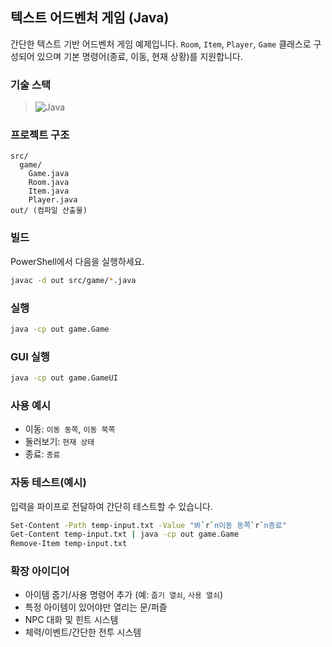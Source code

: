 ## 텍스트 어드벤처 게임 (Java)

간단한 텍스트 기반 어드벤처 게임 예제입니다. `Room`, `Item`, `Player`, `Game` 클래스로 구성되어 있으며 기본 명령어(종료, 이동, 현재 상황)를 지원합니다.

### 기술 스택
>![Java](https://img.shields.io/badge/java-%23ED8B00.svg?style=for-the-badge&logo=openjdk&logoColor=white)

### 프로젝트 구조

```
src/
  game/
    Game.java
    Room.java
    Item.java
    Player.java
out/ (컴파일 산출물)
```

### 빌드

PowerShell에서 다음을 실행하세요.

```bash
javac -d out src/game/*.java
```

### 실행

```bash
java -cp out game.Game
```

### GUI 실행

```bash
java -cp out game.GameUI
```

### 사용 예시

- 이동: `이동 동쪽`, `이동 북쪽`
- 둘러보기: `현재 상태`
- 종료: `종료`

### 자동 테스트(예시)

입력을 파이프로 전달하여 간단히 테스트할 수 있습니다.

```bash
Set-Content -Path temp-input.txt -Value "봐`r`n이동 동쪽`r`n종료"
Get-Content temp-input.txt | java -cp out game.Game
Remove-Item temp-input.txt
```

### 확장 아이디어

- 아이템 줍기/사용 명령어 추가 (예: `줍기 열쇠`, `사용 열쇠`)
- 특정 아이템이 있어야만 열리는 문/퍼즐
- NPC 대화 및 힌트 시스템
- 체력/이벤트/간단한 전투 시스템
